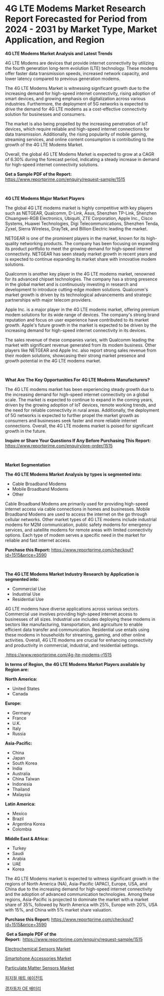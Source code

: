 <p><h1>4G LTE Modems Market Research Report Forecasted for Period from 2024 -  2031 by Market Type, Market Application, and Region</h1></p><p><strong>4G LTE Modems Market Analysis and Latest Trends</strong></p>
<p><p>4G LTE Modems are devices that provide internet connectivity by utilizing the fourth generation long-term evolution (LTE) technology. These modems offer faster data transmission speeds, increased network capacity, and lower latency compared to previous generation modems.</p><p>The 4G LTE Modems Market is witnessing significant growth due to the increasing demand for high-speed internet connectivity, rising adoption of smart devices, and growing emphasis on digitalization across various industries. Furthermore, the deployment of 5G networks is expected to drive the demand for 4G LTE modems as a cost-effective connectivity solution for businesses and consumers.</p><p>The market is also being propelled by the increasing penetration of IoT devices, which require reliable and high-speed internet connections for data transmission. Additionally, the rising popularity of mobile gaming, streaming services, and online content consumption is contributing to the growth of the 4G LTE Modems Market.</p><p>Overall, the global 4G LTE Modems Market is expected to grow at a CAGR of 6.30% during the forecast period, indicating a steady increase in demand for high-speed internet connectivity solutions.</p></p>
<p><strong>Get a Sample PDF of the Report:&nbsp;</strong> <a href="https://www.reportprime.com/enquiry/request-sample/1515">https://www.reportprime.com/enquiry/request-sample/1515</a></p>
<p>&nbsp;</p>
<p><strong>4G LTE Modems Major Market Players</strong></p>
<p><p>The global 4G LTE modems market is highly competitive with key players such as NETGEAR, Qualcomm, D-Link, Asus, Shenzhen TP-Link, Shenzhen Chuangwei-RGB Electronics, Ubiquiti, ZTE Corporation, Apple Inc., Cisco Systems, Huawei Technologies, Digi Telecommunications, Shenzhen Tenda, Zyxel, Sierra Wireless, DrayTek, and Billion Electric leading the market.</p><p>NETGEAR is one of the prominent players in the market, known for its high-quality networking products. The company has been focusing on expanding its product portfolio to meet the growing demand for high-speed internet connectivity. NETGEAR has seen steady market growth in recent years and is expected to continue expanding its market share with innovative modem solutions.</p><p>Qualcomm is another key player in the 4G LTE modems market, renowned for its advanced chipset technologies. The company has a strong presence in the global market and is continuously investing in research and development to introduce cutting-edge modem solutions. Qualcomm's market growth is driven by its technological advancements and strategic partnerships with major telecom providers.</p><p>Apple Inc. is a major player in the 4G LTE modems market, offering premium modem solutions for its wide range of devices. The company's strong brand reputation and focus on user experience have contributed to its market growth. Apple's future growth in the market is expected to be driven by the increasing demand for high-speed internet connectivity in its devices.</p><p>The sales revenue of these companies varies, with Qualcomm leading the market with significant revenue generated from its modem business. Other players like NETGEAR and Apple Inc. also report strong sales revenue from their modem solutions, showcasing their strong market presence and growth potential in the 4G LTE modems market.</p></p>
<p>&nbsp;</p>
<p><strong>What Are The Key Opportunities For 4G LTE Modems Manufacturers?</strong></p>
<p><p>The 4G LTE modems market has been experiencing steady growth due to the increasing demand for high-speed internet connectivity on a global scale. The market is expected to continue to expand in the coming years, driven by the growing adoption of IoT devices, remote working trends, and the need for reliable connectivity in rural areas. Additionally, the deployment of 5G networks is expected to further propel the market growth as consumers and businesses seek faster and more reliable internet connections. Overall, the 4G LTE modems market is poised for significant growth in the future.</p></p>
<p><strong>Inquire or Share Your Questions If Any Before Purchasing This Report:</strong> <a href="https://www.reportprime.com/enquiry/pre-order/1515">https://www.reportprime.com/enquiry/pre-order/1515</a></p>
<p>&nbsp;</p>
<p><strong>Market Segmentation</strong></p>
<p><strong>The 4G LTE Modems Market Analysis by types is segmented into:</strong></p>
<p><ul><li>Cable Broadband Modems</li><li>Mobile Broadband Modems</li><li>Other</li></ul></p>
<p><p>Cable Broadband Modems are primarily used for providing high-speed internet access via cable connections in homes and businesses. Mobile Broadband Modems are used to access the internet on the go through cellular networks. Other market types of 4G LTE modems include industrial modems for M2M communication, public safety modems for emergency services, and satellite modems for remote areas with limited connectivity options. Each type of modem serves a specific need in the market for reliable and fast internet access.</p></p>
<p><strong>Purchase this Report:&nbsp;</strong><a href="https://www.reportprime.com/checkout?id=1515&price=3590">https://www.reportprime.com/checkout?id=1515&price=3590</a></p>
<p>&nbsp;</p>
<p><strong>The 4G LTE Modems Market Industry Research by Application is segmented into:</strong></p>
<p><ul><li>Commercial Use</li><li>Industrial Use</li><li>Residential Use</li></ul></p>
<p><p>4G LTE modems have diverse applications across various sectors. Commercial use involves providing high-speed internet access to businesses of all sizes. Industrial use includes deploying these modems in sectors like manufacturing, transportation, and agriculture to enable efficient data transfer and communication. Residential use entails using these modems in households for streaming, gaming, and other online activities. Overall, 4G LTE modems are crucial for enhancing connectivity and productivity in commercial, industrial, and residential settings.</p></p>
<p><a href="https://www.reportprime.com/4g-lte-modems-r1515">&nbsp;https://www.reportprime.com/4g-lte-modems-r1515</a></p>
<p><strong>In terms of Region, the 4G LTE Modems Market Players available by Region are:</strong></p>
<p>
    <p> <strong> North America: </strong>
        <ul>
            <li>United States</li>
            <li>Canada</li>
        </ul>
        </p> 
    <p> <strong> Europe: </strong>
        <ul>
            <li>Germany</li>
            <li>France</li>
            <li>U.K.</li>
            <li>Italy</li>
            <li>Russia</li>
        </ul>
        </p> 
    <p> <strong> Asia-Pacific: </strong>
        <ul>
            <li>China</li>
            <li>Japan</li>
            <li>South Korea</li>
            <li>India</li>
            <li>Australia</li>
            <li>China Taiwan</li>
            <li>Indonesia</li>
            <li>Thailand</li>
            <li>Malaysia</li>
        </ul>
        </p> 
    <p> <strong> Latin America: </strong>
        <ul>
            <li>Mexico</li>
            <li>Brazil</li>
            <li>Argentina Korea</li>
            <li>Colombia</li>
        </ul>
        </p> 
    <p> <strong> Middle East & Africa: </strong>
        <ul>
            <li>Turkey</li>
            <li>Saudi</li>
            <li>Arabia</li>
            <li>UAE</li>
            <li>Korea</li>
        </ul>
    </p>
    </p>
<p><p>The 4G LTE Modems market is expected to witness significant growth in the regions of North America (NA), Asia-Pacific (APAC), Europe, USA, and China due to the increasing demand for high-speed internet connectivity and the adoption of advanced communication technologies. Among these regions, Asia-Pacific is projected to dominate the market with a market share of 35%, followed by North America with 25%, Europe with 20%, USA with 15%, and China with 5% market share valuation.</p></p>
<p><strong>Purchase this Report: </strong><a href="https://www.reportprime.com/checkout?id=1515&price=3590">https://www.reportprime.com/checkout?id=1515&price=3590</a></p>
<p>&nbsp;<strong>Get a Sample PDF of the Report:&nbsp;&nbsp;</strong><a href="https://www.reportprime.com/enquiry/request-sample/1515">https://www.reportprime.com/enquiry/request-sample/1515</a></p>
<p><strong></strong></p>
<p><p><a href="https://github.com/BryceTownsendr/Market-Research-Report-List-6/blob/main/electrochemical-sensors-market.md">Electrochemical Sensors Market</a></p><p><a href="https://github.com/mahnoor2003/Market-Research-Report-List-6/blob/main/smartphone-accessories-market.md">Smartphone Accessories Market</a></p><p><a href="https://github.com/lawrenceWatkins654/Market-Research-Report-List-1/blob/main/particulate-matter-sensors-market.md">Particulate Matter Sensors Market</a></p><p><a href="https://github.com/tukangkrupk/Market-Research-Report-List-2/blob/main/9307375102273.md">피지컬 매트 에이전트</a></p><p><a href="https://github.com/sarassiksa/Market-Research-Report-List-2/blob/main/8044510102274.md">경자동차 OE 배터리</a></p></p>
